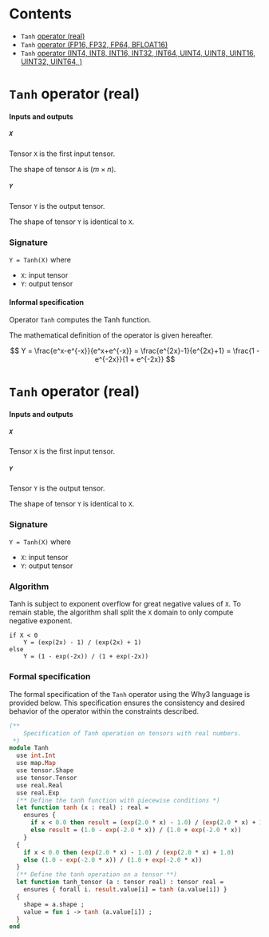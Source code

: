 # Contents
- `Tanh` [operator (real)](#real)
- `Tanh` [operator (FP16, FP32, FP64, BFLOAT16)](#float)
- `Tanh` [operator (INT4, INT8, INT16, INT32, INT64, UINT4, UINT8, UINT16, UINT32, UINT64, )](#int)

<a id="real"></a>
# `Tanh` operator (real)

#### Inputs and outputs

##### `X`

Tensor `X` is the first input tensor.

The shape of tensor `A` is $(m \times n)$.

##### `Y`

Tensor `Y` is the output tensor.

The shape of tensor `Y` is identical to `X`.

### Signature
`Y = Tanh(X)`
where
- `X`: input tensor
- `Y`: output tensor
  
#### Informal specification

Operator `Tanh` computes the Tanh function.

The mathematical definition of the operator is given hereafter.

$$     
   Y = \frac{e^x-e^{-x}}{e^x+e^{-x}} = \frac{e^{2x}-1}{e^{2x}+1} = \frac{1 - e^{-2x}}{1 + e^{-2x}}
$$


<a id="float"></a>
# `Tanh` operator (real)

#### Inputs and outputs

##### `X`

Tensor `X` is the first input tensor.

##### `Y`

Tensor `Y` is the output tensor.

The shape of tensor `Y` is identical to `X`.

### Signature
`Y = Tanh(X)`
where
- `X`: input tensor
- `Y`: output tensor

### Algorithm
Tanh is subject to exponent overflow for great negative values of `X`.
To remain stable, the algorithm shall split the `X` domain to only compute negative exponent.

```
if X < 0
    Y = (exp(2x) - 1) / (exp(2x) + 1)
else
    Y = (1 - exp(-2x)) / (1 + exp(-2x))
```

### Formal specification

The formal specification of the `Tanh` operator using the Why3 language is provided below. This specification ensures the consistency and desired behavior of the operator within the constraints described.

```ocaml
(**
    Specification of Tanh operation on tensors with real numbers.
 *)
module Tanh
  use int.Int
  use map.Map
  use tensor.Shape
  use tensor.Tensor
  use real.Real
  use real.Exp
  (** Define the tanh function with piecewise conditions *)
  let function tanh (x : real) : real =
    ensures {
      if x < 0.0 then result = (exp(2.0 * x) - 1.0) / (exp(2.0 * x) + 1.0) 
      else result = (1.0 - exp(-2.0 * x)) / (1.0 + exp(-2.0 * x))
    }
  {
    if x < 0.0 then (exp(2.0 * x) - 1.0) / (exp(2.0 * x) + 1.0)
    else (1.0 - exp(-2.0 * x)) / (1.0 + exp(-2.0 * x))
  }
  (** Define the tanh operation on a tensor **)
  let function tanh_tensor (a : tensor real) : tensor real =
    ensures { forall i. result.value[i] = tanh (a.value[i]) }
  {
    shape = a.shape ;
    value = fun i -> tanh (a.value[i]) ;
  }
end
```




<a id="int"></a>
